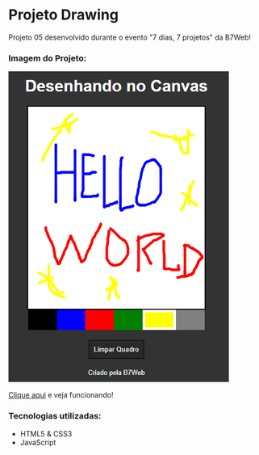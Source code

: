# Projeto Drawing

Projeto 05 desenvolvido durante o evento "7 dias, 7 projetos" da B7Web!

### Imagem do Projeto:

![drawing](https://github.com/athaistardy/drawing/blob/master/assets/img/drawing.jpg)

[Clique aqui](https://athaistardy.github.io/drawing/) e veja funcionando!


### Tecnologias utilizadas:
* HTML5 & CSS3
* JavaScript

